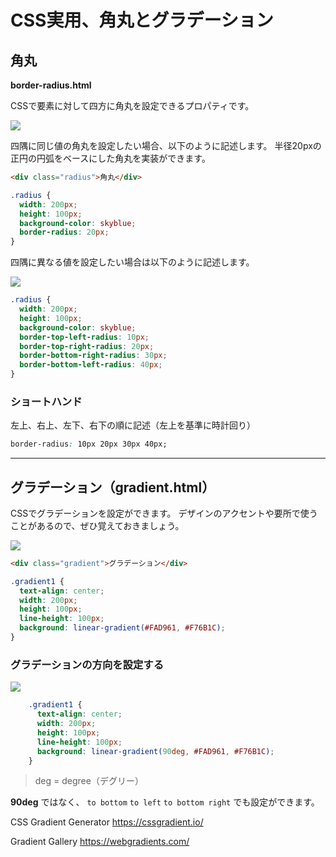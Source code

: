 
# CSS実用、角丸とグラデーション



## 角丸

**border-radius.html**

CSSで要素に対して四方に角丸を設定できるプロパティです。


![](https://d2mxuefqeaa7sj.cloudfront.net/s_CC1F790C680E94AE4D7E9778AAA44D521592E7AC2AC6A52752CCFB8ED2A216CE_1522306298448_border-radius1.png)


四隅に同じ値の角丸を設定したい場合、以下のように記述します。
半径20pxの正円の円弧をベースにした角丸を実装ができます。


```html
<div class="radius">角丸</div>
```
```css
.radius {
  width: 200px;
  height: 100px;
  background-color: skyblue;
  border-radius: 20px;
}
```

四隅に異なる値を設定したい場合は以下のように記述します。


![](https://d2mxuefqeaa7sj.cloudfront.net/s_CC1F790C680E94AE4D7E9778AAA44D521592E7AC2AC6A52752CCFB8ED2A216CE_1522306688289_border-radius2.png)



```css
.radius {
  width: 200px;
  height: 100px;
  background-color: skyblue;
  border-top-left-radius: 10px;
  border-top-right-radius: 20px;
  border-bottom-right-radius: 30px;
  border-bottom-left-radius: 40px;
}
```

### ショートハンド

左上、右上、左下、右下の順に記述（左上を基準に時計回り）

```css
border-radius: 10px 20px 30px 40px;
```

---

## グラデーション（gradient.html）

CSSでグラデーションを設定ができます。
デザインのアクセントや要所で使うことがあるので、ぜひ覚えておきましょう。


![](https://d2mxuefqeaa7sj.cloudfront.net/s_CC1F790C680E94AE4D7E9778AAA44D521592E7AC2AC6A52752CCFB8ED2A216CE_1522310087899_gradient1.png)


```html
<div class="gradient">グラデーション</div>
```
```css
.gradient1 {
  text-align: center;
  width: 200px;
  height: 100px;
  line-height: 100px;      
  background: linear-gradient(#FAD961, #F76B1C);
}
```



### グラデーションの方向を設定する


![](https://d2mxuefqeaa7sj.cloudfront.net/s_CC1F790C680E94AE4D7E9778AAA44D521592E7AC2AC6A52752CCFB8ED2A216CE_1522310655503_gradient2.png)


```css
    .gradient1 {
      text-align: center;
      width: 200px;
      height: 100px;
      line-height: 100px;      
      background: linear-gradient(90deg, #FAD961, #F76B1C);
    }
```

> deg = degree（デグリー）

**90deg** ではなく、 `to bottom`   `to left`    `to bottom right`  でも設定ができます。



CSS Gradient Generator
https://cssgradient.io/

Gradient Gallery
https://webgradients.com/


